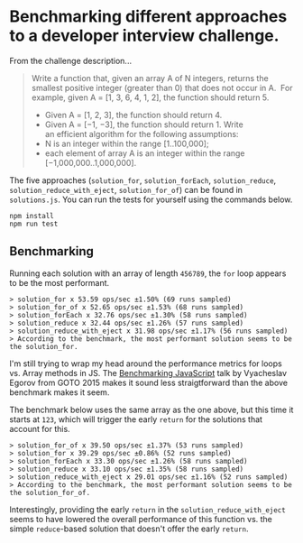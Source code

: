 # Benchmarking different approaches to a developer interview challenge.

From the challenge description...

> Write a function that, given an array A of N integers, returns the smallest positive integer (greater than 0) that does not occur in A. 
> For example, given A = [1, 3, 6, 4, 1, 2], the function should return 5.
>
> - Given A = [1, 2, 3], the function should return 4.
> - Given A = [−1, −3], the function should return 1.
>   Write an efficient algorithm for the following assumptions:
> - N is an integer within the range [1..100,000];
> - each element of array A is an integer within the range [−1,000,000..1,000,000].

The five approaches (`solution_for`, `solution_forEach`, `solution_reduce`, `solution_reduce_with_eject`, `solution_for_of`) can be found in `solutions.js`.
You can run the tests for yourself using the commands below.

```
npm install
npm run test
```

## Benchmarking

Running each solution with an array of length `456789`, the `for` loop appears to be the most performant.

```
> solution_for x 53.59 ops/sec ±1.50% (69 runs sampled)
> solution_for_of x 52.65 ops/sec ±1.53% (68 runs sampled)
> solution_forEach x 32.76 ops/sec ±1.30% (58 runs sampled)
> solution_reduce x 32.44 ops/sec ±1.26% (57 runs sampled)
> solution_reduce_with_eject x 31.98 ops/sec ±1.17% (56 runs sampled)
> According to the benchmark, the most performant solution seems to be the solution_for.
```

I'm still trying to wrap my head around the performance metrics for loops vs. Array methods in JS.
The [Benchmarking JavaScript](https://www.youtube.com/watch?v=g0ek4vV7nEA) talk by Vyacheslav Egorov from GOTO 2015 makes it sound less straigtforward than the above benchmark makes it seem.

The benchmark below uses the same array as the one above, but this time it starts at `123`, which will trigger the early `return` for the solutions that account for this.

```
> solution_for_of x 39.50 ops/sec ±1.37% (53 runs sampled)
> solution_for x 39.29 ops/sec ±0.86% (52 runs sampled)
> solution_forEach x 33.30 ops/sec ±1.26% (58 runs sampled)
> solution_reduce x 33.10 ops/sec ±1.35% (58 runs sampled)
> solution_reduce_with_eject x 29.01 ops/sec ±1.16% (52 runs sampled)
> According to the benchmark, the most performant solution seems to be the solution_for_of.
```

Interestingly, providing the early `return` in the `solution_reduce_with_eject` seems to have lowered the overall performance of this function vs. the simple `reduce`-based solution that doesn't offer the early `return`.
